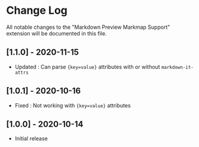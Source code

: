 # Change Log

All notable changes to the "Markdown Preview Markmap Support" extension will be documented in this file.

## [1.1.0] - 2020-11-15

- Updated : Can parse `{key=value}` attributes with or without `markdown-it-attrs`

## [1.0.1] - 2020-10-16

- Fixed : Not working with `{key=value}` attributes

## [1.0.0] - 2020-10-14

- Initial release
